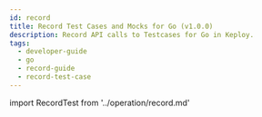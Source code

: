 ```yaml
---
id: record
title: Record Test Cases and Mocks for Go (v1.0.0)
description: Record API calls to Testcases for Go in Keploy.
tags:
  - developer-guide
  - go
  - record-guide
  - record-test-case
---
```


import RecordTest from '../operation/record.md'

<RecordTest/>
